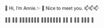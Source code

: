
👋 Hi, I’m Annie.✨
🌱 Nice to meet you. 📫📫📫 

  💞️💞️   💞️💞️
💞️💞️💞️💞️💞️💞️💞️
💞️💞️💞️💞️💞️💞️💞️
 💞️💞️ 💞 💞️💞️
     💞️💞️💞️
       💞️
